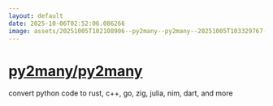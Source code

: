 ```yaml
---
layout: default
date: 2025-10-06T02:52:06.086266
image: assets/20251005T102108906--py2many--py2many--20251005T103329767--cropped.png
---
```


# [py2many/py2many](https://github.com/py2many/py2many)

convert python code to rust, c++, go, zig, julia, nim, dart, and more

